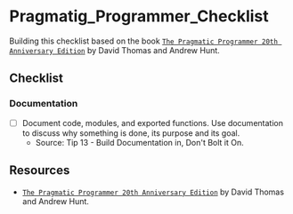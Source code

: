 # Pragmatig_Programmer_Checklist

Building this checklist based on the book [`The Pragmatic Programmer 20th Anniversary Edition`](https://amzn.to/45sGQcD) by David Thomas and Andrew Hunt.

## Checklist

### Documentation

- [ ] Document code, modules, and exported functions. Use documentation to discuss why something is done, its purpose and its goal.
  - Source: Tip 13 - Build Documentation in, Don't Bolt it On.

## Resources

- [`The Pragmatic Programmer 20th Anniversary Edition`](https://amzn.to/45sGQcD) by David Thomas and Andrew Hunt.
